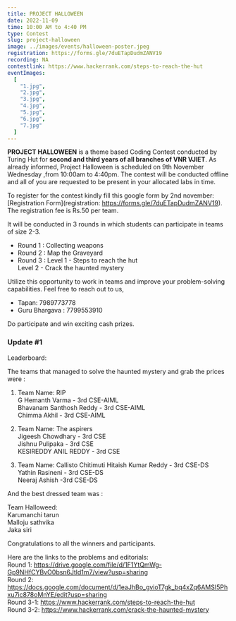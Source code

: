 ```yaml
---
title: PROJECT HALLOWEEN
date: 2022-11-09
time: 10:00 AM to 4:40 PM
type: Contest
slug: project-halloween
image: ../images/events/halloween-poster.jpeg
registration: https://forms.gle/7duETapDudmZANV19
recording: NA
contestlink: https://www.hackerrank.com/steps-to-reach-the-hut
eventImages: 
  [
    "1.jpg",
    "2.jpg",
    "3.jpg",
    "4.jpg",
    "5.jpg",
    "6.jpg",
    "7.jpg"
  ]
---
```


**PROJECT HALLOWEEN** is a theme based Coding Contest conducted by Turing Hut for **second and third years of all branches of VNR VJIET**. As already informed, Project Halloween is scheduled on 9th November Wednesday ,from 10:00am to 4:40pm. The contest will be conducted offline and all of you are requested to be present in your allocated labs in time.

To register for the contest kindly fill this google form by 2nd november: [Registration Form](registration: https://forms.gle/7duETapDudmZANV19). The registration fee is Rs.50 per team.

It will be conducted in 3 rounds in which students can participate in teams of size 2-3.

- Round 1 : Collecting weapons
- Round 2 : Map the Graveyard
- Round 3 :
  Level 1 - Steps to reach the hut<br/>
  Level 2 - Crack the haunted mystery

Utilize this opportunity to work in teams and improve your problem-solving capabilities.
Feel free to reach out to us,

- Tapan: 7989773778
- Guru Bhargava : 7799553910

Do participate and win exciting cash prizes.

### Update #1

Leaderboard:

The teams that managed to solve the haunted mystery and grab the prices were :

1. Team Name: RIP</br>
   G Hemanth Varma - 3rd CSE-AIML</br>
   Bhavanam Santhosh Reddy - 3rd CSE-AIML</br>
   Chimma Akhil - 3rd CSE-AIML</br>

2. Team Name: The aspirers  
   Jigeesh Chowdhary - 3rd CSE</br>
   Jishnu Pulipaka - 3rd CSE</br>
   KESIREDDY ANIL REDDY - 3rd CSE</br>

3. Team Name: Callisto
   Chitimuti Hitaish Kumar Reddy - 3rd CSE-DS</br>
   Yathin Rasineni - 3rd CSE-DS</br>
   Neeraj Ashish -3rd CSE-DS</br>

And the best dressed team was :</br>

Team Halloweed:</br>
Karumanchi tarun </br>
Malloju sathvika </br>
Jaka siri</br>

Congratulations to all the winners and participants.

Here are the links to the problems and editorials:</br>
Round 1: https://drive.google.com/file/d/1F1YtQmWg-Gp9NHfCYBvO0bsn6Jtld1m7/view?usp=sharing</br>
Round 2: https://docs.google.com/document/d/1eaJhBo_gvioT7gk_bq4xZq6AMSI5Phxu7ic878oMnYE/edit?usp=sharing</br>
Round 3-1: https://www.hackerrank.com/steps-to-reach-the-hut</br>
Round 3-2: https://www.hackerrank.com/crack-the-haunted-mystery</br>
